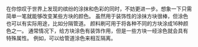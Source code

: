 <chapter name="item.paintbrush.name"/>
<lore>
在你惊叹于世界上发现的缤纷的涂抹和色彩的同时，不妨更进一步。想象一下只需简单一笔就能够改变某些方块的颜色。
虽然用于装饰性的涂抹方块很棒，但涂色也可以有实际用途，比如分隔管道。
</lore>
<no_lore>
颜料刷可用于将各种不同的方块涂成16种颜色之一。
通常情况下，给方块涂色有装饰作用，但是一些方块一经涂色就会具有特殊属性。
例如，可以给管道涂色来相互隔离。
</no_lore>
<recipes_usages stack="buildcraftcore:paintbrush"/>